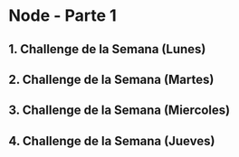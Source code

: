 # Node - Parte 1

## 1. Challenge de la Semana (Lunes)

## 2. Challenge de la Semana (Martes)

## 3. Challenge de la Semana (Miercoles)

## 4. Challenge de la Semana (Jueves)